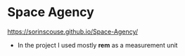 # Space Agency

https://sorinscouse.github.io/Space-Agency/

* In the project I used mostly **rem** as a measurement unit
